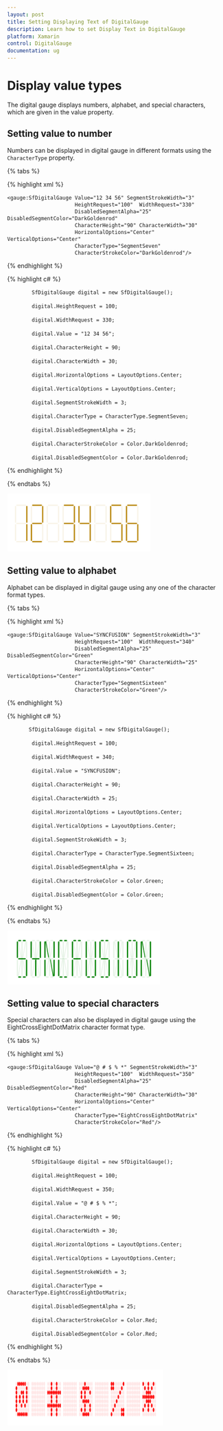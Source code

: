```yaml
---
layout: post
title: Setting Displaying Text of DigitalGauge
description: Learn how to set Display Text in DigitalGauge
platform: Xamarin
control: DigitalGauge
documentation: ug
---
```


# Display value types

The digital gauge displays numbers, alphabet, and special characters, which are given in the value property.

## Setting value to number

Numbers can be displayed in digital gauge in different formats using the `CharacterType` property.

{% tabs %}

{% highlight xml %}

    <gauge:SfDigitalGauge Value="12 34 56" SegmentStrokeWidth="3" 
                          HeightRequest="100"  WidthRequest="330"
                          DisabledSegmentAlpha="25" DisabledSegmentColor="DarkGoldenrod"
                          CharacterHeight="90" CharacterWidth="30" 
                          HorizontalOptions="Center" VerticalOptions="Center"
                          CharacterType="SegmentSeven" 
                          CharacterStrokeColor="DarkGoldenrod"/>
{% endhighlight %}

{% highlight c# %}

            SfDigitalGauge digital = new SfDigitalGauge();

            digital.HeightRequest = 100;

            digital.WidthRequest = 330;

            digital.Value = "12 34 56";

            digital.CharacterHeight = 90;

            digital.CharacterWidth = 30;

            digital.HorizontalOptions = LayoutOptions.Center;

            digital.VerticalOptions = LayoutOptions.Center;

            digital.SegmentStrokeWidth = 3;

            digital.CharacterType = CharacterType.SegmentSeven;

            digital.DisabledSegmentAlpha = 25;

            digital.CharacterStrokeColor = Color.DarkGoldenrod;

            digital.DisabledSegmentColor = Color.DarkGoldenrod;


{% endhighlight %}

{% endtabs %}

![Value as number support in Xamarin.Forms Digital Gauge](Displaytypes_images/Displaytypes_img1.png)

## Setting value to alphabet

Alphabet can be displayed in digital gauge using any one of the character format types.

{% tabs %}

{% highlight xml %}

    <gauge:SfDigitalGauge Value="SYNCFUSION" SegmentStrokeWidth="3" 
                          HeightRequest="100"  WidthRequest="340"
                          DisabledSegmentAlpha="25" DisabledSegmentColor="Green"
                          CharacterHeight="90" CharacterWidth="25" 
                          HorizontalOptions="Center" VerticalOptions="Center"
                          CharacterType="SegmentSixteen" 
                          CharacterStrokeColor="Green"/>

{% endhighlight %}

{% highlight c# %}

           SfDigitalGauge digital = new SfDigitalGauge();

            digital.HeightRequest = 100;

            digital.WidthRequest = 340;

            digital.Value = "SYNCFUSION";

            digital.CharacterHeight = 90;

            digital.CharacterWidth = 25;

            digital.HorizontalOptions = LayoutOptions.Center;

            digital.VerticalOptions = LayoutOptions.Center;

            digital.SegmentStrokeWidth = 3;

            digital.CharacterType = CharacterType.SegmentSixteen;

            digital.DisabledSegmentAlpha = 25;

            digital.CharacterStrokeColor = Color.Green;

            digital.DisabledSegmentColor = Color.Green;

{% endhighlight %}

{% endtabs %}

![Value as alphabet support in Xamarin.Forms Digital Gauge](Displaytypes_images/Displaytypes_img2.png)

## Setting value to special characters

Special characters can also be displayed in digital gauge using the EightCrossEightDotMatrix character format type.

{% tabs %}

{% highlight xml %}

    <gauge:SfDigitalGauge Value="@ # $ % *" SegmentStrokeWidth="3" 
                          HeightRequest="100"  WidthRequest="350"
                          DisabledSegmentAlpha="25" DisabledSegmentColor="Red"
                          CharacterHeight="90" CharacterWidth="30" 
                          HorizontalOptions="Center" VerticalOptions="Center"
                          CharacterType="EightCrossEightDotMatrix" 
                          CharacterStrokeColor="Red"/>

{% endhighlight %}

{% highlight c# %}

            SfDigitalGauge digital = new SfDigitalGauge();

            digital.HeightRequest = 100;

            digital.WidthRequest = 350;

            digital.Value = "@ # $ % *";

            digital.CharacterHeight = 90;

            digital.CharacterWidth = 30;

            digital.HorizontalOptions = LayoutOptions.Center;

            digital.VerticalOptions = LayoutOptions.Center;

            digital.SegmentStrokeWidth = 3;

            digital.CharacterType = CharacterType.EightCrossEightDotMatrix;

            digital.DisabledSegmentAlpha = 25;

            digital.CharacterStrokeColor = Color.Red;

            digital.DisabledSegmentColor = Color.Red;

{% endhighlight %}

{% endtabs %}

![Value as special character support in Xamarin.Forms Digital Gauge](Displaytypes_images/Displaytypes_img3.png)

